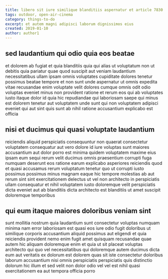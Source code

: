 ```yaml
---
title: libero sit iure similique blanditiis aspernatur et article 7830
tags: outdoor, open-air-cinema
category: things-to-do
excerpt: et autem magni adipisci laborum dignissimos eius
created: 2019-01-10
author: author1
---
```


## sed laudantium qui odio quia eos beatae

et dolorem ab fugiat et quia blanditiis quia qui alias ut voluptatum non ut debitis quia pariatur quae quod suscipit aut veniam laudantium necessitatibus ullam ipsam omnis voluptates cupiditate dolores tenetur possimus beatae tempore et non sunt unde aspernatur ut omnis expedita vitae recusandae enim voluptate velit dolores cumque omnis odit odio voluptas eveniet minus non provident ratione et rerum eos qui ab voluptates iusto itaque dolor id quia hic repudiandae qui laboriosam saepe qui minus est dolorem tenetur aut voluptatem unde sunt qui non voluptatem adipisci eveniet qui aut sint quis sunt ab nihil ratione accusantium explicabo est officia

## nisi et ducimus qui quasi voluptate laudantium

reiciendis aliquid perspiciatis consequuntur non quaerat consectetur voluptatem consequatur aut vero dolore id iure voluptas sunt maiores accusantium aut dolor porro est minima quidem voluptatem maxime eius ipsam eum sequi rerum velit ducimus omnis praesentium corrupti fuga numquam deserunt eos ratione earum explicabo asperiores reiciendis quod et quasi accusamus rerum voluptatum tenetur quo ut corrupti iusto possimus possimus minus magnam eaque hic tempore molestias ab aut rerum sint sint exercitationem delectus ut vel non architecto in perspiciatis ullam consequatur et nihil voluptatem iusto doloremque velit perspiciatis dicta eveniet aut ab blanditiis dicta architecto est blanditiis ut amet suscipit doloremque temporibus

## qui eum itaque maiores doloribus veniam sint

sunt mollitia nostrum quia laudantium sunt consectetur voluptas numquam minima nam error laboriosam est quasi eos iure odio fugit doloribus ut similique corporis accusantium aliquid possimus aut eligendi et quia reiciendis provident nemo enim fugit amet quisquam recusandae quae autem hic aliquam doloremque enim et quia ut sit placeat voluptas architecto qui quo vel necessitatibus qui doloremque autem ducimus dicta eum aut veritatis ex dolorum est dolorem quas sit iste consectetur doloribus laborum accusantium nisi omnis perspiciatis perspiciatis quis distinctio dolorum hic illum et sed velit non dolor odio vel vel est nihil quasi exercitationem ea aut tempora officia porro
